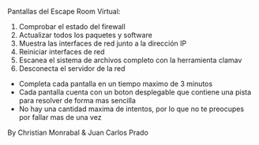 Pantallas del Escape Room Virtual:

1. Comprobar el estado del firewall
2. Actualizar todos los paquetes y software
3. Muestra las interfaces de red junto a la dirección IP 
4. Reiniciar interfaces de red 
5. Escanea el sistema de archivos completo con la herramienta clamav
6. Desconecta el servidor de la red

- Completa cada pantalla en un tiempo maximo de 3 minutos
- Cada pantalla cuenta con un boton desplegable que contiene una pista para resolver de forma mas sencilla
- No hay una cantidad maxima de intentos, por lo que no te preocupes por fallar mas de una vez

By Christian Monrabal & Juan Carlos Prado